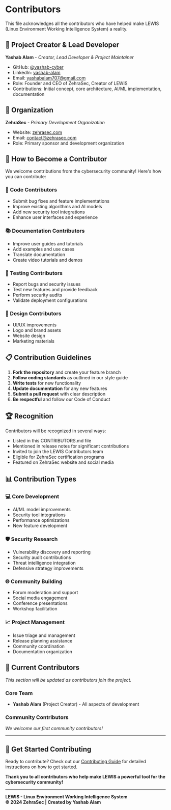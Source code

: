 # Contributors

This file acknowledges all the contributors who have helped make LEWIS (Linux Environment Working Intelligence System) a reality.

## 🎯 Project Creator & Lead Developer

**Yashab Alam** - *Creator, Lead Developer & Project Maintainer*
- GitHub: [@yashab-cyber](https://github.com/yashab-cyber)
- LinkedIn: [yashab-alam](https://www.linkedin.com/in/yashab-alam)
- Email: yashabalam707@gmail.com
- Role: Founder and CEO of ZehraSec, Creator of LEWIS
- Contributions: Initial concept, core architecture, AI/ML implementation, documentation

## 🏢 Organization

**ZehraSec** - *Primary Development Organization*
- Website: [zehrasec.com](https://www.zehrasec.com)
- Email: contact@zehrasec.com
- Role: Primary sponsor and development organization

## 🤝 How to Become a Contributor

We welcome contributions from the cybersecurity community! Here's how you can contribute:

### 🔧 Code Contributors
- Submit bug fixes and feature implementations
- Improve existing algorithms and AI models
- Add new security tool integrations
- Enhance user interfaces and experience

### 📚 Documentation Contributors
- Improve user guides and tutorials
- Add examples and use cases
- Translate documentation
- Create video tutorials and demos

### 🧪 Testing Contributors
- Report bugs and security issues
- Test new features and provide feedback
- Perform security audits
- Validate deployment configurations

### 🎨 Design Contributors
- UI/UX improvements
- Logo and brand assets
- Website design
- Marketing materials

## 📋 Contribution Guidelines

1. **Fork the repository** and create your feature branch
2. **Follow coding standards** as outlined in our style guide
3. **Write tests** for new functionality
4. **Update documentation** for any new features
5. **Submit a pull request** with clear description
6. **Be respectful** and follow our Code of Conduct

## 🏆 Recognition

Contributors will be recognized in several ways:
- Listed in this CONTRIBUTORS.md file
- Mentioned in release notes for significant contributions
- Invited to join the LEWIS Contributors team
- Eligible for ZehraSec certification programs
- Featured on ZehraSec website and social media

## 📊 Contribution Types

### 💻 Core Development
- AI/ML model improvements
- Security tool integrations
- Performance optimizations
- New feature development

### 🛡️ Security Research
- Vulnerability discovery and reporting
- Security audit contributions
- Threat intelligence integration
- Defensive strategy improvements

### 🌐 Community Building
- Forum moderation and support
- Social media engagement
- Conference presentations
- Workshop facilitation

### 📈 Project Management
- Issue triage and management
- Release planning assistance
- Community coordination
- Documentation organization

## 🎉 Current Contributors

*This section will be updated as contributors join the project.*

### Core Team
- **Yashab Alam** (Project Creator) - All aspects of development

### Community Contributors
*We welcome our first community contributors!*

---

## 🚀 Get Started Contributing

Ready to contribute? Check out our [Contributing Guide](CONTRIBUTING.md) for detailed instructions on how to get started.

**Thank you to all contributors who help make LEWIS a powerful tool for the cybersecurity community!**

---

**LEWIS - Linux Environment Working Intelligence System**  
**© 2024 ZehraSec | Created by Yashab Alam**
